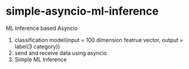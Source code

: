 # simple-asyncio-ml-inference
ML Inference based Asyncio 

1. classification model(input = 100 dimension featrue vector, output = label(3 category)) 
2. send and receive data using asyncio
3. Simple ML Inference 
